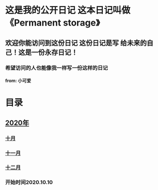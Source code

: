 # 这是我的公开日记 这本日记叫做 《Permanent storage》
## 欢迎你能访问到这份日记 这份日记是写 给未来的自己！这是一份永存日记！
### 希望访问的人也能像我一样写一份这样的日记
#### from: 小可爱
  

   
   
 
# 目录
 
## [2020年](https://github.com/YWJL/Diary)
### [十月](https://github.com/YWJL/Diary/blob/master/2020/10%E6%9C%88.md)
### [十一月](https://github.com/YWJL/Diary/blob/master/2020/11%E6%9C%88.md)
### [十二月](https://github.com/YWJL/Diary/blob/master/2020/12%E6%9C%88.md)


### 开始时间2020.10.10